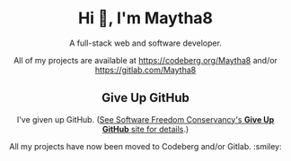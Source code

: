 <h1 align="center">Hi 👋, I'm Maytha8</h1>
<p align="center">A full-stack web and software developer.</p>

<p align="center">All of my projects are available at <a href="https://codeberg.org/Maytha8">https://codeberg.org/Maytha8</a> and/or <a href="https://gitlab.com/Maytha8">https://gitlab.com/Maytha8</a></p>

<h2 align="center">Give Up GitHub</h2>

<p align="center">I've given up GitHub.  (<a href="https://GiveUpGitHub.org">See Software Freedom Conservancy's <strong>Give Up  GitHub</strong> site for details</a>.)</p>

<p align="center">All my projects have now been moved to Codeberg and/or Gitlab. :smiley:</p>
